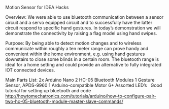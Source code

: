 Motion Sensor for IDEA Hacks

Overview:
We were able to use bluetooth communication between a sensor circuit and a servo equipped circuit and to successfully have the latter circuit respond to specific hand gestures. In today’s demonstration we will demonstrate the connectivity by raising a flag model using hand swipes.

Purpose:
By being able to detect motion changes and to wireless communicate within roughly a ten meter range can prove handy and convenient within the home environment, e.g. using hand gestures downstairs to close some blinds in a certain room. The bluetooth range is ideal for a home setting and could provide an alternative to fully integrated IOT connected devices.

Main Parts List:
2x Arduino Nano
2 HC-05 Bluetooth Modules
1 Gesture Sensor, APDS-9960
1 Arduino-compatible Motor
6+ Assorted LED’s
 
Good tutorial for setting up bluetooth and code
http://howtomechatronics.com/tutorials/arduino/how-to-configure-pair-two-hc-05-bluetooth-module-master-slave-commands/
